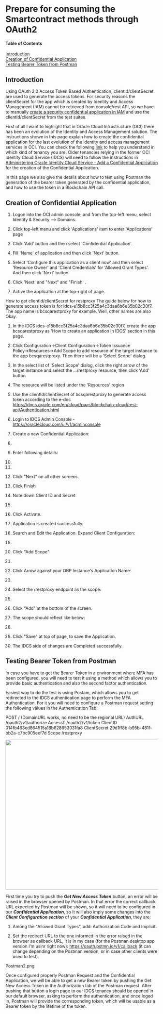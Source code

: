# Prepare for consuming the Smartcontract methods through OAuth2

#### Table of Contents  
[Introduction](#Introduction)  
[Creation of Confidential Application](#ConfAppCreate)  
[Testing Bearer Token from Postman](#testWPostman)  

<a name="Introduction"/>

## Introduction

Using OAuth 2.0 Access Token Based Authentication, clientId/clientSecret are used to generate the access tokens. For security reasons the clientSecret for the app which is created by Identity and Access Management (IAM) cannot be retrieved from console/rest API, so we have to manually [create a security confidential application in IAM](https://docs.oracle.com/en-us/iaas/Content/Identity/applications/add-confidential-application.htm) and use the clientId/clientSecret from the test suites.

First of all I want to highlight that in Oracle Cloud Infrastructure (OCI) there has been an evolution of the Identity and Access Management solution. The instructions shown in this page explain how to create the confidential application for the last evolution of the identity and access management services in OCI. You can check the following [link](https://docs.oracle.com/en-us/iaas/Content/Identity/getstarted/identity-domains.htm) to help you understand in which kind of tenancy you are. Older tenancies relying in the former OCI Identity Cloud Service (IDCS) will need to follow the instructions in [Administering Oracle Identity Cloud Service - Add a Confidential Application](https://docs.oracle.com/en/cloud/paas/identity-cloud/uaids/add-confidential-application.html) for the creation of the Confidential Application.

In this page we also give the details about how to test using Postman the generation of the bearer token generated by the confidential application, and how to use the token in a Blockchain API call.

<a name="ConfAppCreate"/>

## Creation of Confidential Application

1) Logon into the OCI admin console, and from the top-left menu, select Identity & Security --> Domains.
2) Click top-left menu and click 'Applications' item to enter 'Applications' page
 
3) Click 'Add' button and then select 'Confidential Application'. 
 
4) Fill 'Name' of application and then click 'Next' button. 
 
5) Select 'Configure this application as a client now' and then select 'Resource Owner' and 'Client Credentials' for 'Allowed Grant Types'. And then click 'Next' button. 
 

6) Click 'Next' and "Next" and "Finish' . 
7) Active the application at the top-right of page. 
 

How to get clientId/clientSecret for restproxy 
The guide below for how to generate access token is for idcs-e15b8cc3f25a4c3daa6b6e35b02c30f7. The app name is bcsqarestproxy for example. Well, other names are also Okay.
1.	In the IDCS idcs-e15b8cc3f25a4c3daa6b6e35b02c30f7, create the app bcsqarestproxy as 'How to create an application in IDCS' section in this page.
2.	Click Configuration→Client Configuration→Token Issuance Policy→Resources→Add Scope to add resource of the target instance to the app bcsqarestproxy. Then there will be a 'Select Scope' dialog.
 
3.	In the select list of 'Select Scope' dialog, click the right arrow of the target instance and select the .../restproxy resource, then click 'Add' button
  
4.	The resource will be listed under the 'Resources' region
 
5.	Use the clientId/clientSecret of bcsqarestproxy to generate access token according to the e-doc
https://docs.oracle.com/en/cloud/paas/blockchain-cloud/rest-api/Authentication.html
 












1.	Login to IDCS Admin Console - https://oraclecloud.com/ui/v1/adminconsole 
2.	Create a new Confidential Application: 
1.	 
3.	Enter following details: 
1.	 
2.	 
3.	Click "Next" on all other screens.
4.	Click Finish
5.	Note down Client ID and Secret
6.	 
7.	Click Activate.
8.	Application is created successfully.
4.	Search and Edit the Application. Expand Client Configuration: 
1.	 
2.	Click "Add Scope"
3.	 
4.	Click Arrow against your OBP Instance's Application Name:
5.	 
6.	Select the /restproxy endpoint as the scope:
7.	 
8.	Click "Add" at the bottom of the screen.
9.	The scope should reflect like below:
10.	 
11.	Click "Save" at top of page, to save the Application.
5.	The IDCS side of changes are Completed successfully.





<a name="testWPostman"/>

## Testing Bearer Token from Postman

In case you have to get the Bearer Token in a environment where MFA has been configured, you will need to test it using a method which allows you to provide basic authentication and also the second factor authentication. 

Easiest way to do the test is using Postam, which allows you to get redirected to the IDCS authentication page to perform the MFA Authentication. For it you will need to configure a Postman request setting the following vàlues in the Authentication Tab: 

POST	<IDCS-URL>/ (DomainURL works, no need to be the regional URL)
AuthURL	<IDCS-URL>/oauth2/v1/authorize
AccessT	<IDCS-URL>/oauth2/v1/token
ClientID	014fb463ed864515a18b628653031fa8
ClientSecret	29d1ff8b-b95b-481f-bb2a-c7bc905eef7d
Scope		<OBP-URL>/restproxy


<p align="center">
<img width="791" height="494" src="https://github.com/jvillenap/Using-NFT-and-FT-Tokens-in-Oracle-Blockchain/05-ConfidentialApp4MFA/blob/main/images/Postman1.png"/>
</p>

First time you try to push the ***Get New Access Token*** button, an error will be raised in the browser opened by Postman. In that error the correct callback URL expected by Postman will be shown, so it will need to be configured in our ***Confidential Application***, so It will also imply some changes into the ***Client Configuration section*** of your ***Confidential Application***, they are:

1.	Among the "Allowed Grant Types", add: Authorization Code and Implicit.

2.	Set the redirect URL to the one informed in the error raised in the browser as callback URL, it is in my case (for the Postman desktop app version I’m usinr right now): https://oauth.pstmn.io/v1/callback (it can change depending on the Postman version, or in case other clients were used to test).

Postman2.png

Once configured properly Postman Request and the Confidential Application, we will be able to get a new Bearer token by pushing the Get New Access Token in the Authorization tab of the Postman request. After pushing that button a login page to our IDCS tenancy should be opened in our default browser, asking to perform the authentication, and once loged in, Postman will provide the corresponding token, which will be usable as a Bearer token by the lifetime of the token.
